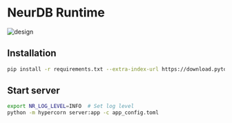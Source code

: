 # NeurDB Runtime

![design](./doc/design.png)

## Installation

```sh
pip install -r requirements.txt --extra-index-url https://download.pytorch.org/whl/cu113
```

## Start server

```sh
export NR_LOG_LEVEL=INFO  # Set log level
python -m hypercorn server:app -c app_config.toml
```
